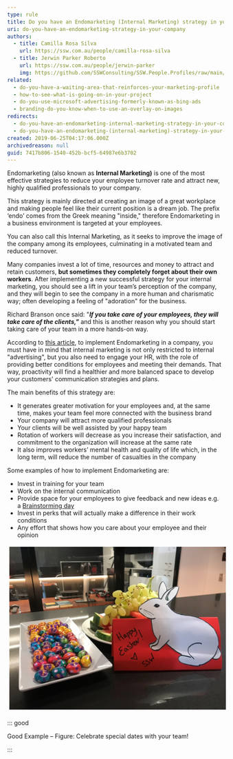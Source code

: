```yaml
---
type: rule
title: Do you have an Endomarketing (Internal Marketing) strategy in your company?
uri: do-you-have-an-endomarketing-strategy-in-your-company
authors:
  - title: Camilla Rosa Silva
    url: https://ssw.com.au/people/camilla-rosa-silva
  - title: Jerwin Parker Roberto
    url: https://ssw.com.au/people/jerwin-parker
    img: https://github.com/SSWConsulting/SSW.People.Profiles/raw/main/Jerwin-Parker/Images/Jerwin-Parker-Profile.jpg
related:
  - do-you-have-a-waiting-area-that-reinforces-your-marketing-profile
  - how-to-see-what-is-going-on-in-your-project
  - do-you-use-microsoft-advertising-formerly-known-as-bing-ads
  - branding-do-you-know-when-to-use-an-overlay-on-images
redirects:
  - do-you-have-an-endomarketing-internal-marketing-strategy-in-your-company
  - do-you-have-an-endomarketing-(internal-marketing)-strategy-in-your-company
created: 2019-06-25T04:17:06.000Z
archivedreason: null
guid: 7417b806-1540-452b-bcf5-64987e6b3702
---
```

Endomarketing (also known as **Internal Marketing)** is one of the most effective strategies to reduce your employee turnover rate and attract new, highly qualified professionals to your company. 

This strategy is mainly directed at creating an image of a great workplace and making people feel like their current position is a dream job. The prefix ‘endo’ comes from the Greek meaning "inside," therefore Endomarketing in a business environment is targeted at your employees. 

You can also call this Internal Marketing, as it seeks to improve the image of the company among its employees, culminating in a motivated team and reduced turnover.

<!--endintro-->

Many companies invest a lot of time, resources and money to attract and retain customers,  **but sometimes they completely forget about their own workers**. After implementing a new successful strategy for your internal marketing, you should see a lift in your team’s perception of the company, and they will begin to see the company in a more human and charismatic way; often developing a feeling of "adoration" for the business.

Richard Branson once said: "***If you take care of your employees, they will take care of the clients,"*** and this is another reason why you should start taking care of your team in a more hands-on way. 

According to [this article](https://race.agency/public-relations-brazil/endomarketing-campaigns/), to implement Endomarketing in a company, you must have in mind that internal marketing is not only restricted to internal "advertising", but you also need to engage your HR, with the role of providing better conditions for employees and meeting their demands. That way, proactivity will find a healthier and more balanced space to develop your [](https://race.agency/clients/)customers' communication strategies and plans.

<!--EndFragment-->

The main benefits of this strategy are:

* It generates greater motivation for your employees and, at the same time, makes your team feel more connected with the business brand
* Your company will attract more qualified professionals
* Your clients will be well assisted by your happy team
* Rotation of workers will decrease as you increase their satisfaction, and commitment to the organization will increase at the same rate
* It also improves workers’ mental health and quality of life which, in the long term, will reduce the number of casualties in the company

Some examples of how to implement Endomarketing are:

* Invest in training for your team
* Work on the internal communication
* Provide space for your employees to give feedback and new ideas e.g. a [Brainstorming day](https://www.ssw.com.au/rules/use-the-brains-of-your-company)
* Invest in perks that will actually make a difference in their work conditions
* Any effort that shows how you care about your employee and their opinion

<img src="bunny.jpg" alt="bunny.jpg" style="margin:5px;width:808px;">
    

::: good

Good Example – Figure: Celebrate special dates with your team!

:::